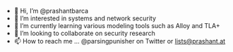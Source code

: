 - 👋 Hi, I’m @prashantbarca
- 👀 I’m interested in systems and network security
- 🌱 I’m currently learning various modeling tools such as Alloy and TLA+
- 💞️ I’m looking to collaborate on security research
- 📫 How to reach me ... @parsingpunisher on Twitter or lists@prashant.at

<!---
prashantbarca/prashantbarca is a ✨ special ✨ repository because its `README.md` (this file) appears on your GitHub profile.
You can click the Preview link to take a look at your changes.
--->
